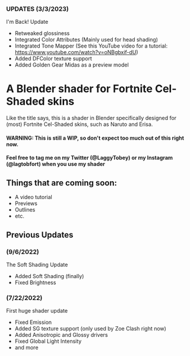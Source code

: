### UPDATES (3/3/2023)
I'm Back! Update
- Retweaked glossiness
- Integrated Color Attributes (Mainly used for head shading)
- Integrated Tone Mapper (See this YouTube video for a tutorial: https://www.youtube.com/watch?v=oNBgbxif-dU)
- Added DFColor texture support
- Added Golden Gear Midas as a preview model

# A Blender shader for Fortnite Cel-Shaded skins
Like the title says, this is a shader in Blender specifically designed for (most) Fortnite Cel-Shaded skins, such as Naruto and Erisa.
#### WARNING: This is still a WIP, so don't expect too much out of this right now.
#### Feel free to tag me on my Twitter (@LaggyTobey) or my Instagram (@lagtobfort) when you use my shader
## Things that are coming soon:
- A video tutorial
- Previews
- Outlines
- etc.

## Previous Updates
### (9/6/2022)
The Soft Shading Update
- Added Soft Shading (finally)
- Fixed Brightness
### (7/22/2022)
First huge shader update
- Fixed Emission
- Added SG texture support (only used by Zoe Clash right now)
- Added Anisotropic and Glossy drivers
- Fixed Global Light Intensity
- and more
